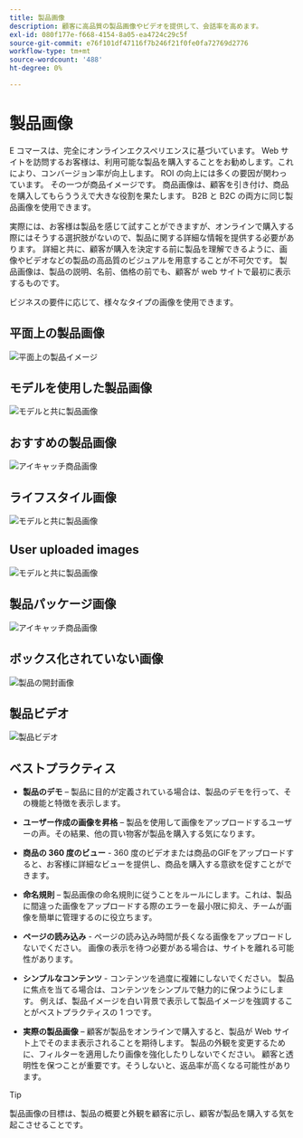 ```yaml
---
title: 製品画像
description: 顧客に高品質の製品画像やビデオを提供して、会話率を高めます。
exl-id: 080f177e-f668-4154-8a05-ea4724c29c5f
source-git-commit: e76f101df47116f7b246f21f0fe0fa72769d2776
workflow-type: tm+mt
source-wordcount: '488'
ht-degree: 0%

---
```


# 製品画像

E コマースは、完全にオンラインエクスペリエンスに基づいています。 Web サイトを訪問するお客様は、利用可能な製品を購入することをお勧めします。これにより、コンバージョン率が向上します。 ROI の向上には多くの要因が関わっています。 その一つが商品イメージです。 商品画像は、顧客を引き付け、商品を購入してもらううえで大きな役割を果たします。 B2B と B2C の両方に同じ製品画像を使用できます。

実際には、お客様は製品を感じて試すことができますが、オンラインで購入する際にはそうする選択肢がないので、製品に関する詳細な情報を提供する必要があります。 詳細と共に、顧客が購入を決定する前に製品を理解できるように、画像やビデオなどの製品の高品質のビジュアルを用意することが不可欠です。 製品画像は、製品の説明、名前、価格の前でも、顧客が web サイトで最初に表示するものです。

ビジネスの要件に応じて、様々なタイプの画像を使用できます。

## 平面上の製品画像

![ 平面上の製品イメージ ](../../assets/playbooks/product-image-flat.png)

## モデルを使用した製品画像

![ モデルと共に製品画像 ](../../assets/playbooks/product-image-model.png)

## おすすめの製品画像

![ アイキャッチ商品画像 ](../../assets/playbooks/product-image-feature.png)

## ライフスタイル画像

![ モデルと共に製品画像 ](../../assets/playbooks/product-image-lifestyle.png)

## User uploaded images

![ モデルと共に製品画像 ](../../assets/playbooks/product-image-user-upload.png)

## 製品パッケージ画像

![ アイキャッチ商品画像 ](../../assets/playbooks/product-image-packaging.png)

## ボックス化されていない画像

![ 製品の開封画像 ](../../assets/playbooks/product-image-unboxing.png)

## 製品ビデオ

![ 製品ビデオ ](../../assets/playbooks/product-video.png)

## ベストプラクティス

- **製品のデモ** – 製品に目的が定義されている場合は、製品のデモを行って、その機能と特徴を表示します。

- **ユーザー作成の画像を昇格** – 製品を使用して画像をアップロードするユーザーの声。その結果、他の買い物客が製品を購入する気になります。

- **商品の 360 度のビュー** - 360 度のビデオまたは商品のGIFをアップロードすると、お客様に詳細なビューを提供し、商品を購入する意欲を促すことができます。

- **命名規則** – 製品画像の命名規則に従うことをルールにします。これは、製品に間違った画像をアップロードする際のエラーを最小限に抑え、チームが画像を簡単に管理するのに役立ちます。

- **ページの読み込み** - ページの読み込み時間が長くなる画像をアップロードしないでください。 画像の表示を待つ必要がある場合は、サイトを離れる可能性があります。

- **シンプルなコンテンツ** - コンテンツを過度に複雑にしないでください。 製品に焦点を当てる場合は、コンテンツをシンプルで魅力的に保つようにします。 例えば、製品イメージを白い背景で表示して製品イメージを強調することがベストプラクティスの 1 つです。

- **実際の製品画像** – 顧客が製品をオンラインで購入すると、製品が Web サイト上でそのまま表示されることを期待します。 製品の外観を変更するために、フィルターを適用したり画像を強化したりしないでください。 顧客と透明性を保つことが重要です。そうしないと、返品率が高くなる可能性があります。

>[!TIP]
>
>製品画像の目標は、製品の概要と外観を顧客に示し、顧客が製品を購入する気を起こさせることです。
